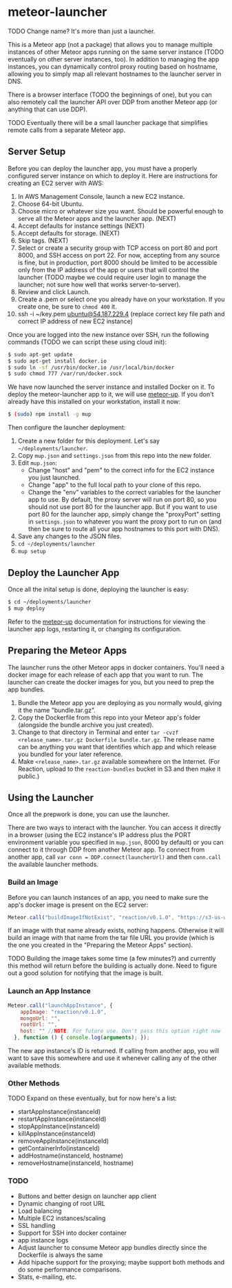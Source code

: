 meteor-launcher
===============

TODO Change name? It's more than just a launcher.

This is a Meteor app (not a package) that allows you to manage multiple instances of other Meteor apps running on the same server instance (TODO eventually on other server instances, too). In addition to managing the app instances, you can dynamically control proxy routing based on hostname, allowing you to simply map all relevant hostnames to the launcher server in DNS.

There is a browser interface (TODO the beginnings of one), but you can also remotely call the launcher API over DDP from another Meteor app (or anything that can use DDP).

TODO Eventually there will be a small launcher package that simplifies remote calls from a separate Meteor app.

## Server Setup

Before you can deploy the launcher app, you must have a properly configured server instance on which to deploy it. Here are instructions for creating an EC2 server with AWS:

1. In AWS Management Console, launch a new EC2 instance.
2. Choose 64-bit Ubuntu.
3. Choose micro or whatever size you want. Should be powerful enough to serve all the Meteor apps and the launcher app. (NEXT)
4. Accept defaults for instance settings (NEXT)
5. Accept defaults for storage. (NEXT)
6. Skip tags. (NEXT)
7. Select or create a security group with TCP access on port 80 and port 8000, and SSH access on port 22. For now, accepting from any source is fine, but in production, port 8000 should be limited to be accessible only from the IP address of the app or users that will control the launcher (TODO maybe we could require user login to manage the launcher; not sure how well that works server-to-server).
8. Review and click Launch.
9. Create a .pem or select one you already have on your workstation. If you create one, be sure to `chmod 400` it.
10. ssh -i ~/key.pem ubuntu@54.187.229.4 (replace correct key file path and correct IP address of new EC2 instance)

Once you are logged into the new instance over SSH, run the following commands (TODO we can script these using cloud init):

```bash
$ sudo apt-get update
$ sudo apt-get install docker.io
$ sudo ln -sf /usr/bin/docker.io /usr/local/bin/docker
$ sudo chmod 777 /var/run/docker.sock
```

We have now launched the server instance and installed Docker on it. To deploy the meteor-launcher app to it, we will use [meteor-up](https://github.com/arunoda/meteor-up). If you don't already have this installed on your workstation, install it now:

```bash
$ (sudo) npm install -g mup
```

Then configure the launcher deployment:

1. Create a new folder for this deployment. Let's say `~/deployments/launcher`.
2. Copy `mup.json` and `settings.json` from this repo into the new folder.
3. Edit `mup.json`:
    * Change "host" and "pem" to the correct info for the EC2 instance you just launched.
    * Change "app" to the full local path to your clone of this repo.
    * Change the "env" variables to the correct variables for the launcher app to use. By default, the proxy server will run on port 80, so you should not use port 80 for the launcher app. But if you want to use port 80 for the launcher app, simply change the "proxyPort" setting in `settings.json` to whatever you want the proxy port to run on (and then be sure to route all your app hostnames to this port with DNS).
4. Save any changes to the JSON files.
5. `cd ~/deployments/launcher`
6. `mup setup`

## Deploy the Launcher App

Once all the inital setup is done, deploying the launcher is easy:

```bash
$ cd ~/deployments/launcher
$ mup deploy
```

Refer to the [meteor-up](https://github.com/arunoda/meteor-up) documentation for instructions for viewing the launcher app logs, restarting it, or changing its configuration.

## Preparing the Meteor Apps

The launcher runs the other Meteor apps in docker containers. You'll need a docker image for each release of each app that you want to run. The launcher can create the docker images for you, but you need to prep the app bundles.

1. Bundle the Meteor app you are deploying as you normally would, giving it the name "bundle.tar.gz".
2. Copy the Dockerfile from this repo into your Meteor app's folder (alongside the bundle archive you just created).
3. Change to that directory in Terminal and enter `tar -cvzf <release_name>.tar.gz Dockerfile bundle.tar.gz`. The release name can be anything you want that identifies which app and which release you bundled for your later reference.
4. Make `<release_name>.tar.gz` available somewhere on the Internet. (For Reaction, upload to the `reaction-bundles` bucket in S3 and then make it public.)

## Using the Launcher

Once all the prepwork is done, you can use the launcher.

There are two ways to interact with the launcher. You can access it directly in a browser (using the EC2 instance's IP address plus the PORT environment variable you specified in `mup.json`, 8000 by default) or you can connect to it through DDP from another Meteor app. To connect from another app, call `var conn = DDP.connect(launcherUrl)` and then `conn.call` the available launcher methods.

### Build an Image

Before you can launch instances of an app, you need to make sure the app's docker image is present on the EC2 server:

```js
Meteor.call("buildImageIfNotExist", "reaction/v0.1.0", "https://s3-us-west-2.amazonaws.com/reaction-bundles/reaction_0.1.0.tar.gz", function () { console.log(arguments); });
```

If an image with that name already exists, nothing happens. Otherwise it will build an image with that name from the tar file URL you provide (which is the one you created in the "Preparing the Meteor Apps" section).

TODO Building the image takes some time (a few minutes?) and currently this method will return before the building is actually done. Need to figure out a good solution for notifying that the image is built.

### Launch an App Instance

```js
Meteor.call("launchAppInstance", {
    appImage: "reaction/v0.1.0",
    mongoUrl: "",
    rootUrl: "",
    host: "" //NOTE: For future use. Don't pass this option right now
  }, function () { console.log(arguments); });
```

The new app instance's ID is returned. If calling from another app, you will want to save this somewhere and use it whenever calling any of the other available methods.

### Other Methods

TODO Expand on these eventually, but for now here's a list:

* startAppInstance(instanceId)
* restartAppInstance(instanceId)
* stopAppInstance(instanceId)
* killAppInstance(instanceId)
* removeAppInstance(instanceId)
* getContainerInfo(instanceId)
* addHostname(instanceId, hostname)
* removeHostname(instanceId, hostname)

### TODO

* Buttons and better design on launcher app client
* Dynamic changing of root URL
* Load balancing
* Multiple EC2 instances/scaling
* SSL handling
* Support for SSH into docker container
* app instance logs
* Adjust launcher to consume Meteor app bundles directly since the Dockerfile is always the same
* Add hipache support for the proxying; maybe support both methods and do some performance comparisons.
* Stats, e-mailing, etc.
